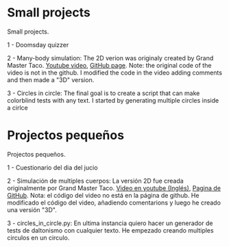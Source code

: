 # Small projects

Small projects. 

  1 - Doomsday quizzer
  
  2 - Many-body simulation: The 2D verion was originaly created by Grand Master Taco. <a href="https://www.youtube.com/watch?v=H8OBbCtSQnI">Youtube video</a>, <a href="https://github.com/DiscipleTaquito/Taco-Projects">GitHub page</a>. Note: the original code of the video is not in the github. I modified the code in the video adding comments and then made a "3D" version.
  
  3 - Circles in circle: The final goal is to create a script that can make colorblind tests with any text. I started by generating multiple circles inside a cirlce
  
# Projectos pequeños

Projectos pequeños.

  1 - Cuestionario del dia del jucio
  
  2 - Simulación de multiples cuerpos: La versión 2D fue creada originalmente por Grand Master Taco. <a href="https://www.youtube.com/watch?v=H8OBbCtSQnI">Video en youtube (Inglés)</a>, <a href="https://github.com/DiscipleTaquito/Taco-Projects">Pagina de GitHub</a>. Nota: el código del video no está en la página de github. He modificado el código del video, añadiendo comentarions y luego he creado una versión "3D".
  
  3 - circles_in_circle.py: En ultima instancia quiero hacer un generador de tests de daltonismo con cualquier texto. He empezado creando multiples circulos en un circulo.
